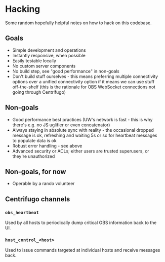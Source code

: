 # Hacking

Some random hopefully helpful notes on how to hack on this codebase.

## Goals

* Simple development and operations
* Instantly responsive, when possible
* Easily testable locally
* No custom server components
* No build step, see "good performance" in non-goals
* Don't build stuff ourselves - this means preferring multiple connectivity options over a unified connectivity option if it means we can use stuff off-the-shelf (this is the rationale for OBS WebSocket connections not going through Centrifugo)

## Non-goals

* Good performance best practices (UW's network is fast - this is why there's e.g. no JS uglifier or even concatenator)
* Always staying in absolute sync with reality - the occasional dropped message is ok, refreshing and waiting 5s or so for heartbeat messages to populate data is ok
* Robust error handling - see above
* Advanced security or ACLs; either users are trusted superusers, or they're unauthorized

## Non-goals, for now

* Operable by a rando volunteer

## Centrifugo channels

### `obs_heartbeat`

Used by all hosts to periodically dump critical OBS information back to the UI.

### `host_control_<host>`

Used to issue commands targeted at individual hosts and receive messages back.
